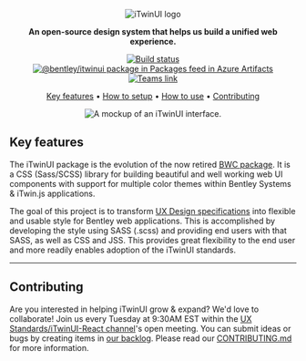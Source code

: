 ﻿<center>

![iTwinUI logo](https://www.bentley.com/-/media/Images/icons/iTwinUI_logo.png)

**An open-source design system that helps us build a unified web experience.**

[![Build status](https://dev.azure.com/bentleycs/UX%20Design/_apis/build/status/iTwinUI?branchName=main)](https://dev.azure.com/bentleycs/UX%20Design/_build/latest?definitionId=4766&branchName=main)
[![@bentley/itwinui package in Packages feed in Azure Artifacts](https://feeds.dev.azure.com/bentleycs/_apis/public/Packaging/Feeds/cddcc498-6606-47b5-b068-e9fa20167bf8/Packages/2a2598be-dc85-46c1-9b3f-ac6137b357ed/Badge)](https://dev.azure.com/bentleycs/beconnect/_packaging?_a=package&feed=cddcc498-6606-47b5-b068-e9fa20167bf8&package=2a2598be-dc85-46c1-9b3f-ac6137b357ed&preferRelease=true)
[![Teams link](https://img.shields.io/badge/Teams-iTwinUI-7B83EB?logo=microsoft-teams&logoColor=white)](https://teams.microsoft.com/l/channel/19%3a6ed5d7dd0f5541158ae8ef9748f413de%40thread.skype/iTwinUI?groupId=7ec5737d-780e-40e6-bf0e-e3991fd6f3a1&tenantId=067e9632-ea4c-4ed9-9e6d-e294956e284b)

[Key features](#key-features) • [How to setup](#how-to-setup) • [How to use](#how-to-use) • [Contributing](#contributing)

![A mockup of an iTwinUI interface.](https://i.imgur.com/UVWfang.png)

</center>

## Key features

The iTwinUI package is the evolution of the now retired [BWC package](https://dev.azure.com/bentleycs/UX%20Design/_git/bwc). It is a CSS (Sass/SCSS) library for building beautiful and well working web UI components with support for multiple color themes within Bentley Systems & iTwin.js applications.

The goal of this project is to transform [UX Design specifications](https://ux.bentley.com/itwin/) into flexible and usable style for Bentley web applications. This is accomplished by developing the style using SASS (.scss) and providing end users with that SASS, as well as CSS and JSS. This provides great flexibility to the end user and more readily enables adoption of the iTwinUI standards.

---

## Contributing

Are you interested in helping iTwinUI grow & expand? We'd love to collaborate! Join us every Tuesday at 9:30AM EST within the [UX Standards/iTwinUI-React channel](https://teams.microsoft.com/l/channel/19%3aa697e82c0d0a43e58bbd1d01881abac0%40thread.skype/iTwinUI-React?groupId=7ec5737d-780e-40e6-bf0e-e3991fd6f3a1&tenantId=067e9632-ea4c-4ed9-9e6d-e294956e284b)'s open meeting. You can submit ideas or bugs by creating items in [our backlog](https://dev.azure.com/bentleycs/UX%20Design/_backlogs/backlog/iTwinUI/Features/?workitem=543453).
Please read our [CONTRIBUTING.md](./CONTRIBUTING.md) for more information.
